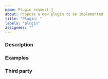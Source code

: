 ```yaml
---
name: Plugin request 🐝
about: Propose a new plugin to be implemented
title: "Plugin: "
labels: "plugin"
assignees: ""
---
```


### Description

<!-- Briefly describe the new plugin. Tell us what you are trying to achieve and how can a hausse plugin do the job. -->


### Examples

<!-- Provide some simple examples to show how the new plugin should work. -->


### Third party

<!-- List external services, technologies, softwares or tools involved in the new plugin function. -->